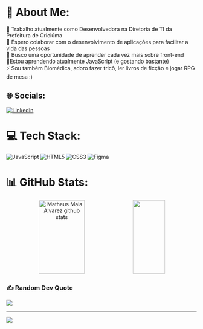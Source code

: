 # 💫 About Me:
🔭 Trabalho atualmente como Desenvolvedora na Diretoria de TI da Prefeitura de Criciúma<br>👯 Espero colaborar com o desenvolvimento de aplicações para facilitar a vida das pessoas<br>🤝 Busco uma oportunidade de aprender cada vez mais sobre front-end<br>🌱Estou aprendendo atualmente JavaScript (e gostando bastante)<br>⚡ Sou também Biomédica,  adoro fazer tricô, ler livros de ficção e jogar RPG de mesa :)


## 🌐 Socials:
[![LinkedIn](https://img.shields.io/badge/LinkedIn-%230077B5.svg?logo=linkedin&logoColor=white)](https://linkedin.com/in/juliatibes) 

# 💻 Tech Stack:
![JavaScript](https://img.shields.io/badge/javascript-%23323330.svg?style=for-the-badge&logo=javascript&logoColor=%23F7DF1E) ![HTML5](https://img.shields.io/badge/html5-%23E34F26.svg?style=for-the-badge&logo=html5&logoColor=white) ![CSS3](https://img.shields.io/badge/css3-%231572B6.svg?style=for-the-badge&logo=css3&logoColor=white) 	![Figma](https://img.shields.io/badge/figma-%23F24E1E.svg?style=for-the-badge&logo=figma&logoColor=white)

# 📊 GitHub Stats:
<div align="center">  
  <img width="49%" height="195px" src="https://github-readme-stats.vercel.app/api?username=juliatibes&show_icons=true&count_private=true&hide_border=true&title_color=00bfbf&icon_color=00bfbf&text_color=c9d1d9&bg_color=0d1117" alt="Matheus Maia Alvarez github stats" /> 
  <img width="41%" height="195px" src="https://github-readme-stats.vercel.app/api/top-langs/?username=juliatibes&layout=compact&hide_border=true&title_color=00bfbf&text_color=00bfbf&bg_color=0d1117" />
</div>

### ✍️ Random Dev Quote
![](https://quotes-github-readme.vercel.app/api?type=horizontal&theme=tokyonight)

---
[![](https://visitcount.itsvg.in/api?id=juliatibes&icon=8&color=0)](https://visitcount.itsvg.in)

